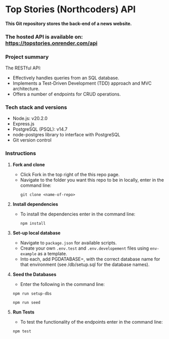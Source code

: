 # Top Stories (Northcoders) API 

**This Git repository stores the back-end of a news website.**

### The hosted API is available on: https://topstories.onrender.com/api

### Project summary

The RESTful API:

- Effectively handles queries from an SQL database.
- Implements a Test-Driven Development (TDD) approach and MVC architecture.
- Offers a number of endpoints for CRUD operations.

### Tech stack and versions

- Node.js: v20.2.0
- Express.js
- PostgreSQL (PSQL): v14.7
- node-postgres library to interface with PostgreSQL
- Git version control

### Instructions

1. **Fork and clone**
    - Click Fork in the top right of the this repo page.
    - Navigate to the folder you want this repo to be in locally, enter in the command line:
      ```
      git clone <name-of-repo>
      ```

2. **Install dependencies**
    -  To install the dependencies enter in the command line: 
        ```
        npm install
        ```

3. **Set-up local database**
     - Navigate to `package.json` for available scripts.
    - Create your own `.env.test` and `.env.developement` files using `env-example` as a template. 
   - Into each, add PGDATABASE=, with the correct database name for that environment (see /db/setup.sql for the database names).

4. **Seed the Databases** 

    - Enter the following in the command line:
    ```
    npm run setup-dbs
    ```
    ```
    npm run seed
    ```

5. **Run Tests**

    - To test the functionality of the endpoints enter in the command line:
    ```
    npm test
    ```


